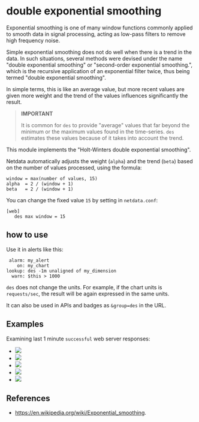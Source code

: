 <!--
title: "double exponential smoothing"
sidebar_label: "double exponential smoothing"
custom_edit_url: https://github.com/netdata/netdata/edit/master/web/api/queries/des/README.md
learn_status: "Published"
learn_topic_type: "References"
learn_rel_path: "Developers/Web/Api/Queries"
-->

# double exponential smoothing

Exponential smoothing is one of many window functions commonly applied to smooth data in signal
processing, acting as low-pass filters to remove high frequency noise.

Simple exponential smoothing does not do well when there is a trend in the data.
In such situations, several methods were devised under the name "double exponential smoothing"
or "second-order exponential smoothing.", which is the recursive application of an exponential
filter twice, thus being termed "double exponential smoothing".

In simple terms, this is like an average value, but more recent values are given more weight
and the trend of the values influences significantly the result.

> **IMPORTANT**
>
> It is common for `des` to provide "average" values that far beyond the minimum or the maximum
> values found in the time-series.
> `des` estimates these values because of it takes into account the trend.

This module implements the "Holt-Winters double exponential smoothing".

Netdata automatically adjusts the weight (`alpha`) and the trend (`beta`) based on the number
of values processed, using the formula:

```
window = max(number of values, 15)
alpha  = 2 / (window + 1)
beta   = 2 / (window + 1)
```

You can change the fixed value `15` by setting in `netdata.conf`:

```
[web]
   des max window = 15
```

## how to use

Use it in alerts like this:

```
 alarm: my_alert
    on: my_chart
lookup: des -1m unaligned of my_dimension
  warn: $this > 1000
```

`des` does not change the units. For example, if the chart units is `requests/sec`, the result
will be again expressed in the same units. 

It can also be used in APIs and badges as `&group=des` in the URL.

## Examples

Examining last 1 minute `successful` web server responses:

-   ![](https://registry.my-netdata.io/api/v1/badge.svg?chart=web_log_nginx.response_statuses&options=unaligned&dimensions=success&group=min&after=-60&label=min)
-   ![](https://registry.my-netdata.io/api/v1/badge.svg?chart=web_log_nginx.response_statuses&options=unaligned&dimensions=success&group=average&after=-60&label=average&value_color=yellow)
-   ![](https://registry.my-netdata.io/api/v1/badge.svg?chart=web_log_nginx.response_statuses&options=unaligned&dimensions=success&group=ses&after=-60&label=single+exponential+smoothing&value_color=yellow)
-   ![](https://registry.my-netdata.io/api/v1/badge.svg?chart=web_log_nginx.response_statuses&options=unaligned&dimensions=success&group=des&after=-60&label=double+exponential+smoothing&value_color=orange)
-   ![](https://registry.my-netdata.io/api/v1/badge.svg?chart=web_log_nginx.response_statuses&options=unaligned&dimensions=success&group=max&after=-60&label=max)

## References

-   <https://en.wikipedia.org/wiki/Exponential_smoothing>.


